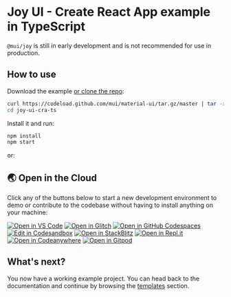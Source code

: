 # Joy UI - Create React App example in TypeScript

`@mui/joy` is still in early development and is not recommended for use in production.

## How to use

Download the example [or clone the repo](https://github.com/mui/material-ui):

<!-- #default-branch-switch -->

```bash
curl https://codeload.github.com/mui/material-ui/tar.gz/master | tar -xz --strip=2 material-ui-master/examples/joy-ui-cra-ts
cd joy-ui-cra-ts
```

Install it and run:

```bash
npm install
npm start
```

or:

<!-- #default-branch-switch -->

## 🌏  Open in the Cloud 
Click any of the buttons below to start a new development environment to demo or contribute to the codebase without having to install anything on your machine:

[![Open in VS Code](https://img.shields.io/badge/Open%20in-VS%20Code-blue?logo=visualstudiocode)](https://vscode.dev/github/mui/material-ui/tree/master/examples/joy-ui-cra-ts)
[![Open in Glitch](https://img.shields.io/badge/Open%20in-Glitch-blue?logo=glitch)](https://glitch.com/edit/#!/import/github/mui/material-ui/tree/master/examples/joy-ui-cra-ts)
[![Open in GitHub Codespaces](https://github.com/codespaces/badge.svg)](https://codespaces.new/mui/material-ui/tree/master/examples/joy-ui-cra-ts)
[![Edit in Codesandbox](https://codesandbox.io/static/img/play-codesandbox.svg)](https://codesandbox.io/s/github/mui/material-ui/tree/master/examples/joy-ui-cra-ts)
[![Open in StackBlitz](https://developer.stackblitz.com/img/open_in_stackblitz.svg)](https://stackblitz.com/github/mui/material-ui/tree/master/examples/joy-ui-cra-ts)
[![Open in Repl.it](https://replit.com/badge/github/withastro/astro)](https://replit.com/github/mui/material-ui/tree/master/examples/joy-ui-cra-ts)
[![Open in Codeanywhere](https://codeanywhere.com/img/open-in-codeanywhere-btn.svg)](https://app.codeanywhere.com/#https://github.com/mui/material-ui/tree/master/examples/joy-ui-cra-ts)
[![Open in Gitpod](https://gitpod.io/button/open-in-gitpod.svg)](https://gitpod.io/#https://github.com/mui/material-ui/tree/master/examples/joy-ui-cra-ts)



## What's next?

<!-- #default-branch-switch -->

You now have a working example project.
You can head back to the documentation and continue by browsing the [templates](https://mui.com/joy-ui/getting-started/templates/) section.
